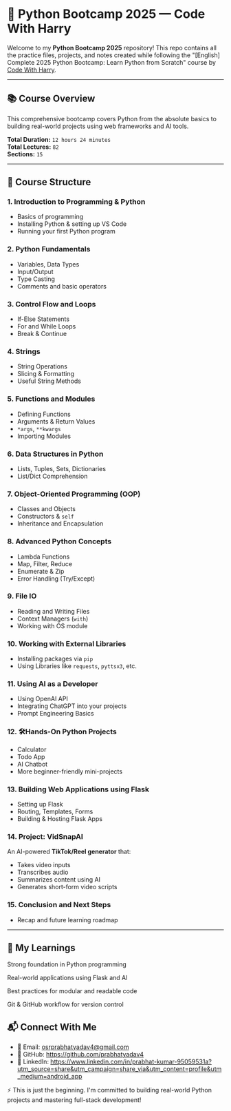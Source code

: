 # 🐍 Python Bootcamp 2025 — Code With Harry

Welcome to my **Python Bootcamp 2025** repository! This repo contains all the practice files, projects, and notes created while following the "[English] Complete 2025 Python Bootcamp: Learn Python from Scratch" course by [Code With Harry](https://www.codewithharry.com).

---

## 📚 Course Overview

This comprehensive bootcamp covers Python from the absolute basics to building real-world projects using web frameworks and AI tools.

**Total Duration:** `12 hours 24 minutes`  
**Total Lectures:** `82`  
**Sections:** `15`

---

## 📂 Course Structure

### 1. Introduction to Programming & Python
- Basics of programming
- Installing Python & setting up VS Code
- Running your first Python program

### 2. Python Fundamentals
- Variables, Data Types
- Input/Output
- Type Casting
- Comments and basic operators

### 3. Control Flow and Loops
- If-Else Statements
- For and While Loops
- Break & Continue

### 4. Strings
- String Operations
- Slicing & Formatting
- Useful String Methods

### 5. Functions and Modules
- Defining Functions
- Arguments & Return Values
- `*args`, `**kwargs`
- Importing Modules

### 6. Data Structures in Python
- Lists, Tuples, Sets, Dictionaries
- List/Dict Comprehension

### 7. Object-Oriented Programming (OOP)
- Classes and Objects
- Constructors & `self`
- Inheritance and Encapsulation

### 8. Advanced Python Concepts
- Lambda Functions
- Map, Filter, Reduce
- Enumerate & Zip
- Error Handling (Try/Except)

### 9. File IO
- Reading and Writing Files
- Context Managers (`with`)
- Working with OS module

### 10. Working with External Libraries
- Installing packages via `pip`
- Using Libraries like `requests`, `pyttsx3`, etc.

### 11. Using AI as a Developer
- Using OpenAI API
- Integrating ChatGPT into your projects
- Prompt Engineering Basics

### 12. 🛠Hands-On Python Projects
- Calculator
- Todo App
- AI Chatbot
- More beginner-friendly mini-projects

### 13. Building Web Applications using Flask
- Setting up Flask
- Routing, Templates, Forms
- Building & Hosting Flask Apps

### 14. Project: VidSnapAI
An AI-powered **TikTok/Reel generator** that:
- Takes video inputs
- Transcribes audio
- Summarizes content using AI
- Generates short-form video scripts

### 15. Conclusion and Next Steps
- Recap and future learning roadmap

---

## 🧠 My Learnings
Strong foundation in Python programming

Real-world applications using Flask and AI

Best practices for modular and readable code

Git & GitHub workflow for version control

## 📬 Connect With Me

- 📌 Email: osrprabhatyadav4@gmail.com
- 📌 GitHub: https://github.com/prabhatyadav4
- 📌 LinkedIn: https://www.linkedin.com/in/prabhat-kumar-95059531a?utm_source=share&utm_campaign=share_via&utm_content=profile&utm_medium=android_app

⚡ This is just the beginning. I'm committed to building real-world Python projects and mastering full-stack development!

